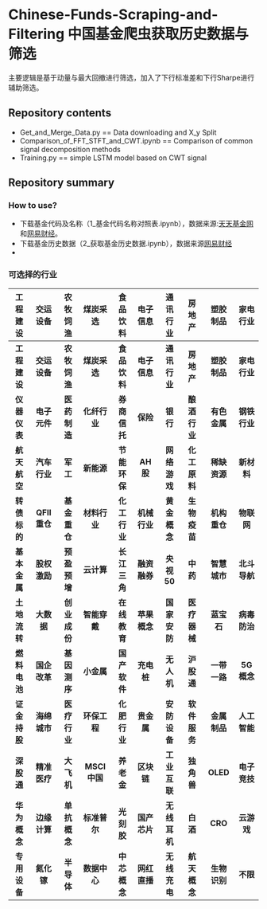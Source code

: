 # Chinese-Funds-Scraping-and-Filtering 中国基金爬虫获取历史数据与筛选

主要逻辑是基于动量与最大回撤进行筛选，加入了下行标准差和下行Sharpe进行辅助筛选。

## Repository contents
* Get_and_Merge_Data.py == Data downloading and X_y Split
* Comparison_of_FFT_STFT_and_CWT.ipynb == Comparison of common signal decomposition methods
* Training.py == simple LSTM model based on CWT signal

## Repository summary
### How to use?
- 下载基金代码及名称（1_基金代码名称对照表.ipynb），数据来源:[天天基金网](http://fund.eastmoney.com/daogou/)和[网易财经](http://quotes.money.163.com/fn/service/netvalue.php?host=/fn/service/netvalue.php&page=1&query=STYPE:FDO;TYPE3:ZSX&fields=no,PUBLISHDATE,SYMBOL,SNAME,NAV,PCHG,M12RETRUN,SLNAVG,ZJZC&sort=PCHG&order=desc&count=500)。
- 下载基金历史数据（2_获取基金历史数据.ipynb），数据来源[网易财经](http://quotes.money.163.com/fund/jzzs_000039_1.html)
- 

### 可选择的行业 

|工程建设|交运设备|农牧饲渔|煤炭采选|食品饮料|电子信息|通讯行业|房地产|塑胶制品|家电行业|
|:-:|:-:|:-:|:-:|:-:|:-:|:-:|:-:|:-:|:-:|
|**工程建设**|**交运设备**|**农牧饲渔**|**煤炭采选**|**食品饮料**|**电子信息**|**通讯行业**|**房地产**|**塑胶制品**|**家电行业**|
|**仪器仪表**|**电子元件**|**医药制造**|**化纤行业**|**券商信托**|**保险**|**银行**|**酿酒行业**|**有色金属**|**钢铁行业**|
|**航天航空**|**汽车行业**|**军工**|**新能源**|**节能环保**|**AH股**|**网络游戏**|**化工原料**|**稀缺资源**|**新材料**|
|**转债标的**|**QFII重仓**|**基金重仓**|**材料行业**|**化工行业**|**机械行业**|**黄金概念**|**生物疫苗**|**机构重仓**|**物联网**|
|**基本金属**|**股权激励**|**预盈预增**|**云计算**|**长江三角**|**融资融券**|**央视50**|**中药**|**智慧城市**|**北斗导航**|
|**土地流转**|**大数据**|**创业成份**|**智能穿戴**|**在线教育**|**苹果概念**|**国家安防**|**医疗器械**|**蓝宝石**|**病毒防治**|
|**燃料电池**|**国企改革**|**基因测序**|**小金属**|**国产软件**|**充电桩**|**无人机**|**沪股通**|**一带一路**|**5G概念**|
|**证金持股**|**海绵城市**|**医疗行业**|**环保工程**|**化肥行业**|**贵金属**|**安防设备**|**软件服务**|**金属制品**|**人工智能**|
|**深股通**|**精准医疗**|**大飞机**|**MSCI中国**|**养老金**|**区块链**|**工业互联**|**独角兽**|**OLED**|**电子竞技**|
|**华为概念**|**边缘计算**|**单抗概念**|**标准普尔**|**光刻胶**|**国产芯片**|**无线耳机**|**白酒**|**CRO**|**云游戏**|
|**专用设备**|**氮化镓**|**半导体**|**数据中心**|**中芯概念**|**网红直播**|**无线充电**|**航天概念**|**生物识别**|**不限**|
